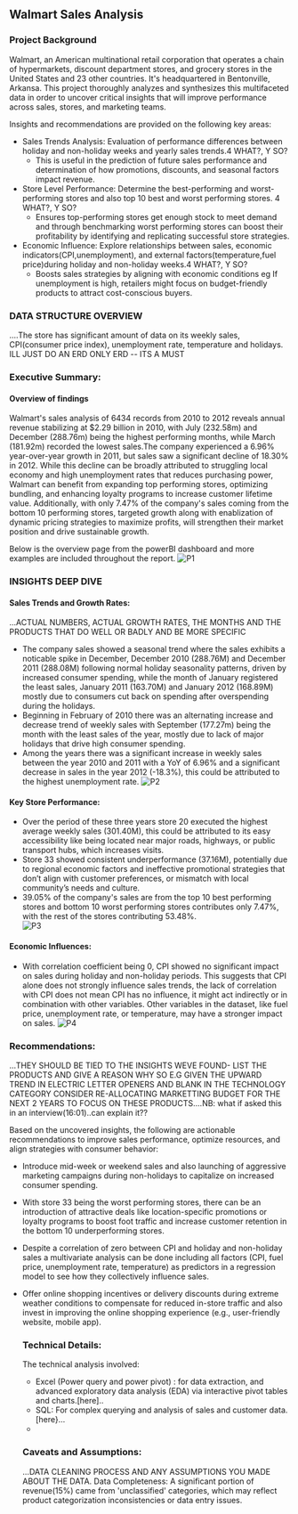 ## Walmart Sales Analysis
### Project Background
Walmart, an American multinational retail corporation that operates a chain of hypermarkets, discount department stores, and grocery stores in the United States and 23 other countries. It's headquartered in Bentonville, Arkansa.
This project thoroughly analyzes and synthesizes this multifaceted data in order to uncover critical insights that will improve performance across sales, stores, and marketing teams.

Insights and recommendations are provided on the following key areas:

- Sales Trends Analysis: Evaluation of performance differences between holiday and non-holiday weeks and yearly sales trends.4 WHAT?, Y SO?
   - This is useful in the prediction of future sales performance and determination of how promotions, discounts, and seasonal factors impact revenue.
- Store Level Performance: Determine the best-performing and worst-performing stores and also top 10 best and worst performing stores. 4 WHAT?, Y SO?
  -  Ensures top-performing stores get enough stock to meet demand and through benchmarking worst performing stores can boost their profitability by identifying and replicating successful store strategies. 
- Economic Influence: Explore relationships between sales, economic indicators(CPI,unemployment), and external factors(temperature,fuel price)during holiday and non-holiday weeks.4 WHAT?, Y SO?
  - Boosts sales strategies by aligning with economic conditions eg If unemployment is high, retailers might focus on budget-friendly products to attract cost-conscious buyers.



### DATA STRUCTURE OVERVIEW
....The store has significant amount of data on its weekly sales, CPI(consumer price index), unemployment rate, temperature and holidays.
ILL JUST DO AN ERD ONLY
  ERD -- ITS A MUST

### Executive Summary:
#### Overview of findings
Walmart's sales analysis of 6434 records from 2010 to 2012 reveals annual revenue stabilizing at $2.29 billion in 2010, with July (232.58m) and December (288.76m) being the highest performing months, while March (181.92m) recorded the lowest sales.The company experienced a 6.96% year-over-year growth in 2011, but sales saw a significant decline of 18.30% in 2012. While this decline can be broadly attributed to struggling local economy and high unemployment rates that reduces purchasing power, Walmart can benefit from expanding top performing stores, optimizing bundling, and enhancing loyalty programs to increase customer lifetime value. Additionally, with only 7.47% of the company's sales coming from the bottom 10 performing stores, targeted growth along with enablization of dynamic pricing strategies to maximize profits, will strengthen their market position and drive sustainable growth.


Below is the overview page from the powerBI dashboard and more examples are included throughout the report.
![P1](https://github.com/user-attachments/assets/f07ac416-78bd-4790-a2b8-168cb29dbc5e)

### INSIGHTS DEEP DIVE
#### Sales Trends and Growth Rates:
...ACTUAL NUMBERS, ACTUAL GROWTH RATES, THE MONTHS AND THE PRODUCTS THAT DO WELL OR BADLY AND  BE MORE SPECIFIC
- The company sales showed a seasonal trend where the sales exhibits a noticable spike in December, December 2010 (288.76M) and December 2011 (288.08M) following normal holiday seasonality patterns, driven by 
  increased consumer spending, while the month of January registered the least sales, January 2011 (163.70M) and January 2012 (168.89M) mostly due to consumers cut back on spending after 
  overspending during the holidays. 
- Beginning in February of 2010 there was an alternating increase and decrease trend of weekly sales with September (177.27m) being the month with the least sales of the year, mostly due to lack of major holidays that 
  drive high consumer spending.
- Among the years there was a significant increase in weekly sales between the year 2010 and 2011 with a YoY of 6.96% and a significant decrease in sales in the year 2012 (-18.3%), this could be attributed to the highest 
  unemployment rate. 
  ![P2](https://github.com/user-attachments/assets/673ae401-48f3-437a-860d-455a6d989fed)



#### Key Store Performance:
- Over the period of these three years store 20 executed the highest average weekly sales (301.40M), this could be attributed to its  easy accessibility like being located near major roads, highways, or public transport 
  hubs, which increases visits.
- Store 33 showed consistent underperformance (37.16M), potentially due to regional economic factors and ineffective promotional strategies that don’t align with customer preferences, or mismatch with local community’s 
  needs and culture.
- 39.05% of the company's sales are from the top 10 best performing stores and bottom 10 worst performing stores contributes only 7.47%, with the rest of the stores contributing 53.48%.   
  ![P3](https://github.com/user-attachments/assets/09ed75dd-5d25-4195-833b-5e91472b00ad)



#### Economic Influences:
- With correlation coefficient being 0, CPI showed no significant impact on sales during holiday and non-holiday periods.
  This suggests that CPI alone does not strongly influence sales trends, the lack of correlation with CPI does not mean CPI has no influence, it might act indirectly or in combination with other variables.
  Other variables in the dataset, like fuel price, unemployment rate, or temperature, may have a stronger impact on sales.
![P4](https://github.com/user-attachments/assets/61b8c492-92fc-4a8d-8956-f9872b38e4bc)



### Recommendations: 
...THEY SHOULD BE TIED TO THE INSIGHTS WEVE FOUND- LIST THE PRODUCTS AND GIVE A REASON WHY SO E.G GIVEN THE UPWARD TREND IN ELECTRIC LETTER OPENERS AND BLANK IN THE TECHNOLOGY  CATEGORY CONSIDER RE-ALLOCATING MARKETTING BUDGET FOR THE NEXT 2 YEARS TO FOCUS ON THESE PRODUCTS....NB: what if asked this in an interview(16:01)..can explain it??

 Based on the uncovered insights, the following are actionable recommendations to improve sales performance, optimize resources, and align strategies with consumer behavior:
 - Introduce mid-week or weekend sales and also launching of aggressive marketing campaigns during non-holidays to capitalize on increased consumer spending.
 - With store 33 being the worst performing stores, there can be an introduction of attractive deals like location-specific promotions or loyalty programs to boost foot traffic and increase customer retention in the 
   bottom 10 underperforming stores.
 - Despite a correlation of zero between CPI and holiday and non-holiday sales a multivariate analysis can be done including all factors (CPI, fuel price, unemployment rate, temperature) as predictors in a regression 
   model to see how they collectively influence sales.
 - Offer online shopping incentives or delivery discounts during extreme weather conditions to compensate for reduced in-store traffic and also invest in improving the online shopping experience (e.g., user-friendly 
   website, mobile app).

   ### Technical Details:
   The technical analysis involved:
   - Excel (Power query and power pivot) : for data extraction, and advanced exploratory data analysis (EDA) via interactive pivot tables and charts.[here]..
   - SQL: For complex querying and analysis of sales and customer data.[here}...
   - 

    ### Caveats and Assumptions:
   ...DATA CLEANING PROCESS AND ANY ASSUMPTIONS YOU MADE ABOUT THE DATA.
   Data Completeness: A significant portion of revenue(15%) came from 'unclassified' categories, which may reflect product categorization inconsistencies or data entry issues.







